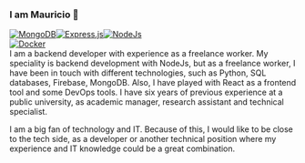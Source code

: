 ### I am Mauricio  👋
[![MongoDB][mongodb-shield]][mongoDB-url][![Express.js][expressjs-shield]][expressjs-url][![NodeJs][nodejs-shield]][node-url]<br/>
[![Docker][docker-shield]][docker-url] <br/>
I am a backend developer with experience as a freelance worker. 
My speciality is backend development with NodeJs, but as a freelance worker, I have been in touch with different technologies, such as Python, SQL databases, Firebase, MongoDB. 
Also, I have played with React as a frontend tool and some DevOps tools. 
I have six years of previous experience at a public university, as academic manager, research assistant and technical specialist.

I am a big fan of technology and IT. Because of this, I would like to be close to the tech side, as a developer or another technical position where my experience and IT knowledge could be a great combination.



<!--
**molro/molro** is a ✨ _special_ ✨ repository because its `README.md` (this file) appears on your GitHub profile.

Here are some ideas to get you started:

- 🔭 I’m currently working on ...
- 🌱 I’m currently learning ...
- 👯 I’m looking to collaborate on ...
- 🤔 I’m looking for help with ...
- 💬 Ask me about ...
- 📫 How to reach me: ...
- 😄 Pronouns: ...
- ⚡ Fun fact: ...
-->
[nodejs-shield]: https://img.shields.io/badge/node.js-6DA55F?style=for-the-badge&logo=node.js&logoColor=white
[node-url]: https://nodejs.org/en/
[expressjs-shield]: https://img.shields.io/badge/express.js-%23404d59.svg?style=for-the-badge&logo=express&logoColor=%2361DAFB
[expressjs-url]: https://expressjs.com
[mongoDB-shield]: https://img.shields.io/badge/MongoDB-%234ea94b.svg?style=for-the-badge&logo=mongodb&logoColor=white
[mongoDB-url]: https://www.mongodb.com
[mongoose-shield]: https://img.shields.io/badge/mongoose-6.6.5-red
[mongoose-url]: https://mongoosejs.com
[docker-shield]:https://img.shields.io/badge/docker-%230db7ed.svg?style=for-the-badge&logo=docker&logoColor=white
[docker-url]: https://www.docker.com
